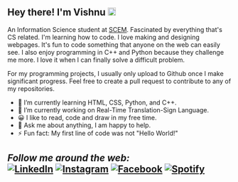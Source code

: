 <h2>Hey there! I'm Vishnu <img src="https://github.com/TheDudeThatCode/TheDudeThatCode/blob/master/Assets/Hi.gif" width="18px"></h2>

An Information Science student at [SCEM](https://www.sahyadri.edu.in/). Fascinated by everything that's CS related. I'm learning how to code. I love making and designing webpages. It's fun to code something that anyone on the web can easily see. I also enjoy programming in C++ and Python because they challenge me more. I love it when I can finally solve a difficult problem.

For my programming projects, I usually only upload to Github once I make significant progress. Feel free to create a pull request to contribute to any of my repositories.

- 🌱 I’m currently learning HTML, CSS, Python, and C++.
- 🔭 I’m currently working on Real-Time Translation-Sign Language.
- 😀 I like to read, code and draw in my free time.
- 💬 Ask me about anything, I am happy to help.
- ⚡ Fun fact: My first line of code was not "Hello World!"

<h2><i>Follow me around the web:</i><br>
<a href="https://www.linkedin.com/in/vishnu-n-v-4491a51b7/" target="_blank"><img src="https://img.shields.io/badge/LinkedIn-%230077B5.svg?&style=flat-square&logo=linkedin&logoColor=white" alt="LinkedIn"></a>
<a href="https://www.instagram.com/ig_carbonx/" target="_blank"><img src="https://img.shields.io/badge/Instagram-%23E4405F.svg?&style=flat-square&logo=instagram&logoColor=white" alt="Instagram"></a>
<a href="https://www.facebook.com/vishnu.n.v.169/" target="_blank"><img src="https://img.shields.io/badge/Facebook-%231877F2.svg?&style=flat-square&logo=facebook&logoColor=white" alt="Facebook"></a>
<a href="https://open.spotify.com/user/quhngqfeg6diw5q2nkl3kf5wn" target="_blank"><img src="https://img.shields.io/badge/Spotify-%231ED760.svg?&style=flat-square&logo=spotify&logoColor=white" alt="Spotify"></a>
</div>

